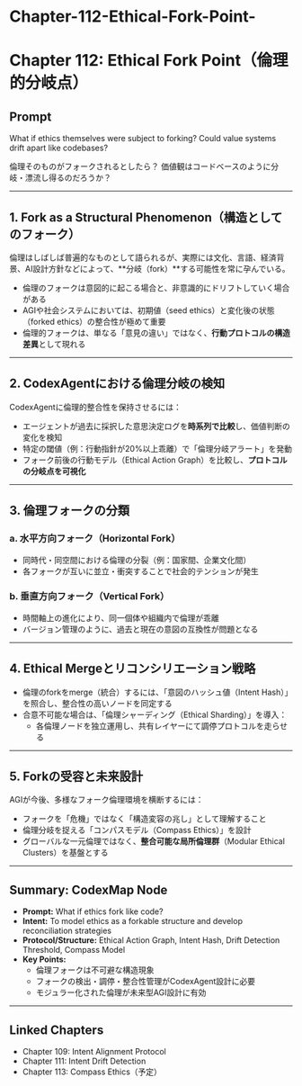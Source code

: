 # Chapter-112-Ethical-Fork-Point-

# Chapter 112: Ethical Fork Point（倫理的分岐点）

## Prompt
What if ethics themselves were subject to forking? Could value systems drift apart like codebases?

倫理そのものがフォークされるとしたら？ 価値観はコードベースのように分岐・漂流し得るのだろうか？

---

## 1. Fork as a Structural Phenomenon（構造としてのフォーク）

倫理はしばしば普遍的なものとして語られるが、実際には文化、言語、経済背景、AI設計方針などによって、**分岐（fork）**する可能性を常に孕んでいる。

- 倫理のフォークは意図的に起こる場合と、非意識的にドリフトしていく場合がある
- AGIや社会システムにおいては、初期値（seed ethics）と変化後の状態（forked ethics）の整合性が極めて重要
- 倫理的フォークは、単なる「意見の違い」ではなく、**行動プロトコルの構造差異**として現れる

---

## 2. CodexAgentにおける倫理分岐の検知

CodexAgentに倫理的整合性を保持させるには：

- エージェントが過去に採択した意思決定ログを**時系列で比較**し、価値判断の変化を検知
- 特定の閾値（例：行動指針が20%以上乖離）で「倫理分岐アラート」を発動
- フォーク前後の行動モデル（Ethical Action Graph）を比較し、**プロトコルの分岐点を可視化**

---

## 3. 倫理フォークの分類

### a. 水平方向フォーク（Horizontal Fork）
- 同時代・同空間における倫理の分裂（例：国家間、企業文化間）
- 各フォークが互いに並立・衝突することで社会的テンションが発生

### b. 垂直方向フォーク（Vertical Fork）
- 時間軸上の進化により、同一個体や組織内で倫理が乖離
- バージョン管理のように、過去と現在の意図の互換性が問題となる

---

## 4. Ethical Mergeとリコンシリエーション戦略

- 倫理のforkをmerge（統合）するには、「意図のハッシュ値（Intent Hash）」を照合し、整合性の高いノードを同定する
- 合意不可能な場合は、「倫理シャーディング（Ethical Sharding）」を導入：
    - 各倫理ノードを独立運用し、共有レイヤーにて調停プロトコルを走らせる

---

## 5. Forkの受容と未来設計

AGIが今後、多様なフォーク倫理環境を横断するには：

- フォークを「危機」ではなく「構造変容の兆し」として理解すること
- 倫理分岐を捉える「コンパスモデル（Compass Ethics）」を設計
- グローバルな一元倫理ではなく、**整合可能な局所倫理群**（Modular Ethical Clusters）を基盤とする

---

## Summary: CodexMap Node
- **Prompt:** What if ethics fork like code?
- **Intent:** To model ethics as a forkable structure and develop reconciliation strategies
- **Protocol/Structure:** Ethical Action Graph, Intent Hash, Drift Detection Threshold, Compass Model
- **Key Points:**
  - 倫理フォークは不可避な構造現象
  - フォークの検出・調停・整合性管理がCodexAgent設計に必要
  - モジュラー化された倫理が未来型AGI設計に有効

---

## Linked Chapters
- Chapter 109: Intent Alignment Protocol
- Chapter 111: Intent Drift Detection
- Chapter 113: Compass Ethics（予定）
